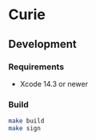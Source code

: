 # Curie

## Development

### Requirements

- Xcode 14.3 or newer

### Build

```sh
make build 
make sign
```
